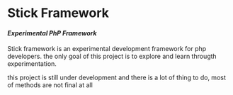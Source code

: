 **Stick Framework**
==

#### _Experimental PhP Framework_
Stick framework is an experimental development framework for php developers.
the only goal of this project is to explore and learn througth experimentation.


this project is still under development and there is a lot of thing to do, most of methods are not final at all
